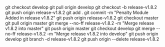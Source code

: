 git checkout develop
git pull origin develop
git checkout -b release-v1.8.2
git push origin release-v1.8.2
git add .
git commit -m "Penalty Module Added in release v1.8.2"
git push origin release-v1.8.2
git checkout master
git pull origin master
git merge --no-ff release-v1.8.2 -m "Merge release v1.8.2 into master"
git push origin master
git checkout develop
git merge --no-ff release-v1.8.2 -m "Merge release v1.8.2 into develop"
git push origin develop
git branch -d release-v1.8.2
git push origin --delete release-v1.8.2
